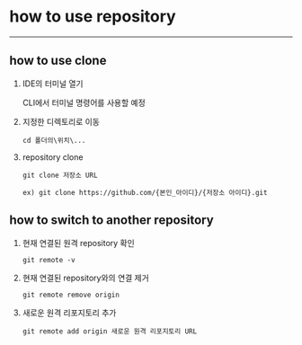 # how to use repository
***

## how to use clone
1. IDE의 터미널 열기

    CLI에서 터미널 명령어를 사용할 예정

1. 지정한 디렉토리로 이동

    ```
    cd 폴더의\위치\...
    ```

1. repository clone

    ```
    git clone 저장소 URL
    
    ex) git clone https://github.com/{본인_아이디}/{저장소 아이디}.git
    ```

## how to switch to another repository
1. 현재 연결된 원격 repository 확인

    ```
    git remote -v
    ```

1. 현재 연결된 repository와의 연결 제거

    ```
    git remote remove origin
    ```

1. 새로운 원격 리포지토리 추가

    ```
    git remote add origin 새로운 원격 리포지토리 URL
    ```

